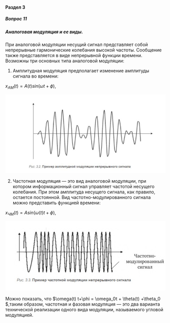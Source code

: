 #### Раздел 3

##### Вопрос 11

##### Аналоговая модуляция и ее виды.

При аналоговой модуляции несущий сигнал представляет собой  непрерывные гармонические колебания высокой частоты. Сообщение также  представляется в виде непрерывной функции времени. Возможны три основных типа аналоговой модуляции: 

1) Амплитудная модуляция предполагает изменение амплитуды сигнала  во времени:

$x_{AM}(t) = A(t)sin(\omega t + \phi)$,

 ![image-20220622154947228](Answer_3_11/image-20220622154947228.png)

2) Частотная модуляция — это вид аналоговой модуляции, при котором  информационный сигнал управляет частотой несущего колебания. При  этом амплитуда несущего сигнала, как правило, остается постоянной.  Вид частотно-модулированного сигнала можно представить функцией времени:

$x_{ЧМ}(t) = Asin(\omega(t) t + \phi)$,

![image-20220622155117236](Answer_3_11/image-20220622155117236.png)

Можно показать, что $\omega(t) t+\phi = \omega_0t + \theta(t) +\theta_0 $,таким образом, частотная  и фазовая модуляция — это два варианта технической реализации одного  вида модуляции, называемого угловой модуляцией.
